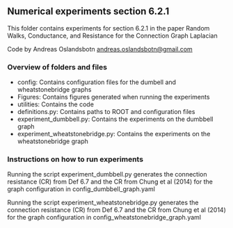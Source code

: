 ## Numerical experiments section 6.2.1
This folder contains experiments for section 6.2.1 in the paper
Random Walks, Conductance, and Resistance for the Connection Graph Laplacian

Code by Andreas Oslandsbotn
andreas.oslandsbotn@gmail.com

### Overview of folders and files
- config: Contains configuration files for the dumbell and wheatstonebridge graphs
- Figures: Contains figures generated when running the experiments
- utilities: Contains the code
- definitions.py: Contains paths to ROOT and configuration files
- experiment_dumbbell.py: Contains the experiments on the dumbbell graph
- experiment_wheatstonebridge.py: Contains the experiments on the wheatstonebridge graph


### Instructions on how to run experiments
Running the script experiment_dumbbell.py generates the connection resistance (CR) 
from Def 6.7 and the CR from Chung et al (2014) for the graph configuration
in config_dumbbell_graph.yaml

Running the script experiment_wheatstonebridge.py generates the connection resistance (CR) 
from Def 6.7 and the CR from Chung et al (2014) for the graph configuration
in config_wheatstonebridge_graph.yaml
